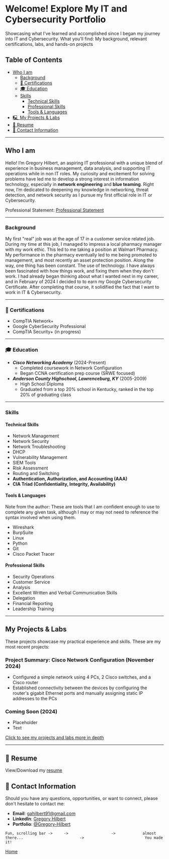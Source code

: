 <a id="top"></a>

# Welcome! Explore My IT and Cybersecurity Portfolio

Showcasing what I've learned and accomplished since I began my journey into IT and Cybersecurity. What you'll find: My background, relevant certifications, labs, and hands-on projects 

## Table of Contents
 - [Who I am](#who-i-am)
   - [Background](#background)
   - [📜 Certifications](#-certifications)
   - [🎓 Education](#-education)
   - [Skills](#skills)
     - [Technical Skills](#technical-skills)
     - [Professional Skills](#professional-skills)
     - [Tools & Languages](#tools--languages)
- [🖳 My Projects & Labs](#my-projects--labs)
- [📁 Resume](#-resume)
- [📧 Contact Information](#-contact-information)

---

## Who I am
Hello! I’m Gregory Hilbert, an aspiring IT professional with a unique blend of experience in business management, data analysis, and supporting IT operations while in non IT roles. My curiosity and excitement for solving problems have led me to develop a strong interest in information technology, especially in **network engineering** and **blue teaming**. Right now, I’m dedicated to deepening my knowledge in networking, threat detection, and network security as I pursue my first official role in IT or Cybersecurity.

Professional Statement: [Professional Statement](ProfessionalStatement.md)

---

### Background
My first "real" job was at the age of 17 in a customer service related job. During my time at this job, I managed to impress a local pharmacy manager with my work ethic. This led to me taking a position at Walmart Pharmacy. My performance in the pharmacy eventually led to me being promoted to management, and most recently an asset protection position. Along the way, one thing has been constant. The use of technology. I have always been fascinated with how things work, and fixing them when they don't work. I had already began thinking about what I wanted next in my career, and in February of 2024 I decided to to earn my Google Cybersecurity Certificate. After completing that course, it solidified the fact that I want to work in IT & Cybersecurity. 

---

### 📜 Certifications

- CompTIA Network+
- Google CyberSecurity Professional
- CompTIA Security+ (in progress)
  
---

### 🎓 Education
   - ***Cisco Networking Academy*** (2024-Present)
      - Completed coursework in Network Configuration
      - Began CCNA certification prep course (SRWE focused)
   - ***Anderson County Highschool, Lawrenceburg, KY*** (2005-2009)
      - High School Diploma
      - Graduated from a top 20% school in Kentucky, ranked in the top 20% of graduating class

---

###  Skills

#### Technical Skills
   - Network Management
   - Network Security
   - Network Troubleshooting
   - DHCP
   - Vulnerability Management
   - SIEM Tools
   - Risk Assessment
   - Routing and Switching
   - **Authentication, Authorization, and Accounting (AAA)**
   - **CIA Triad (Confidentiality, Integrity, Availability)**
   
#### Tools & Languages
Note from the author: These are tools that I am confident enough to use to complete any given task, although I may or may not need to reference the syntax involved when using them. 
   - Wireshark
   - BurpSuite
   - Linux
   - Python
   - Git
   - Cisco Packet Tracer
     
#### Professional Skills
   - Security Operations
   - Customer Service
   - Analysis
   - Excellent Written and Verbal Communication Skills 
   - Delegation
   - Financial Reporting
   - Leadership Training

---

## My Projects & Labs

These projects showcase my practical experience and skills. These are my most recent projects:

### Project Summary: Cisco Network Configuration (November 2024)
- Configured a simple network using 4 PCs, 2 Cisco switches, and a Cisco router
- Established connectivity between the devices by configuring the router's gigabit Ethernet ports and manually assigning static IP addresses to the PCs
  
### Coming Soon (2024)
- Placeholder
- Text

[Click to see my projects and labs more in depth](Projects.md)

---

## 📁 Resume

View/Download my [resume](October2024Resume.pdf) 

## 📧 Contact Information

Should you have any questions, opportunities, or want to connect, please don't hesitate to contact me: 

- **Email**: [gahilbert91@gmail.com](mailto:gahilbert91@gmail.com)
- **LinkedIn**: [Gregory Hilbert](https://www.linkedin.com/in/gregory-hilbert/)
- **Portfolio**: [@Gregory-Hilbert](https://gregory-hilbert.github.io/)

```
Fun, scrolling bar ->     ->                   ->            almost there...                         ->                           You made it!
```

[Home](#top)
